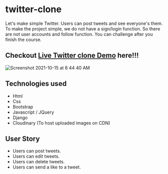 # twitter-clone

Let's make simple Twitter. Users can post tweets and see everyone's them.
To make the project simple, we do not have a sign/login function.
So there are not user accounts and follow function. You can challenge after you finish the course.


## Checkout [Live Twitter clone Demo](https://twitter-clone-adarsh.herokuapp.com/) here!!!

![Screenshot 2021-10-15 at 8 44 40 AM](https://user-images.githubusercontent.com/91319621/137427461-0b988fdc-80c0-4228-a0ef-f673c85e7924.png)



## Technologies used

* Html
* Css
* Bootstrap
* Javascript / JQuery
* Django
* Cloudinary (To host uploaded images on CDN)


## User Story

* Users can post tweets.
* Users can edit tweets.
* Users can delete tweets.
* Users can send a like to a tweet.


